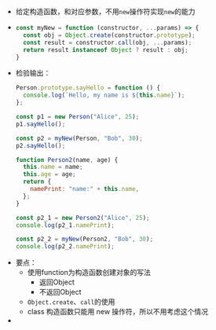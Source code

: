 - 给定构造函数，和对应参数，不用`new`操作符实现`new`的能力
- ```javascript
  const myNew = function (constructor, ...params) => {
    const obj = Object.create(constructor.prototype);
    const result = constructor.call(obj, ...params);
    return result instanceof Object ? result : obj;
  }
  ```
- 检验输出：
  ```javascript
  Person.prototype.sayHello = function () {
    console.log(`Hello, my name is ${this.name}`);
  };
  
  const p1 = new Person("Alice", 25);
  p1.sayHello();
  
  const p2 = myNew(Person, "Bob", 30);
  p2.sayHello();
  
  function Person2(name, age) {
    this.name = name;
    this.age = age;
    return {
      namePrint: "name:" + this.name,
    };
  }
  
  const p2_1 = new Person2("Alice", 25);
  console.log(p2_1.namePrint);
  
  const p2_2 = myNew(Person2, "Bob", 30);
  console.log(p2_2.namePrint);
  ```
- 要点：
	- 使用function为构造函数创建对象的写法
		- 返回Object
		- 不返回Object
	- `Object.create`、`call`的使用
	- class 构造函数只能用 new 操作符，所以不用考虑这个情况
-